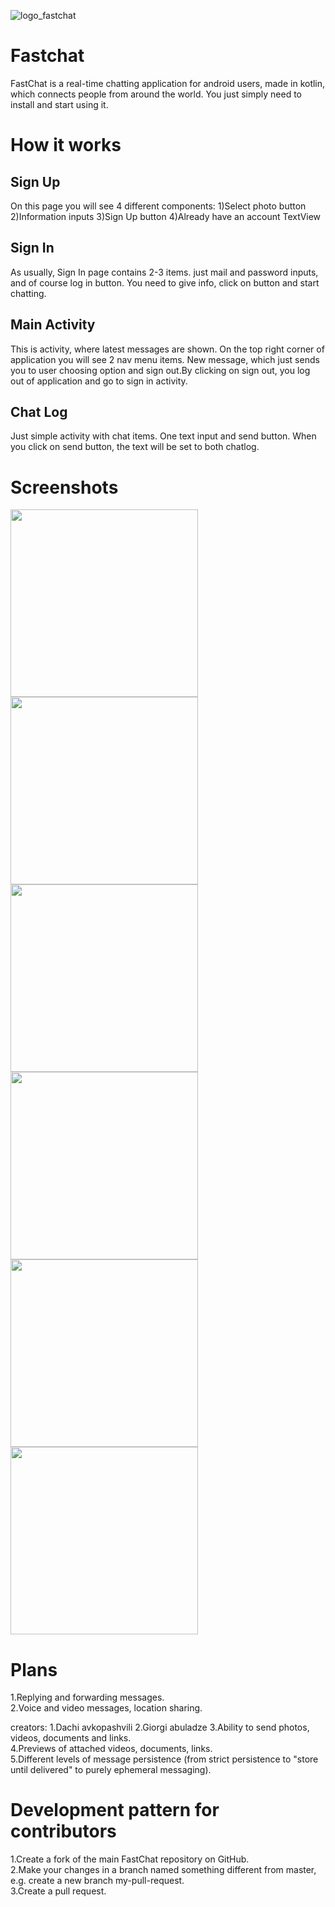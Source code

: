 ![logo_fastchat](https://user-images.githubusercontent.com/73380896/106363007-4cf2c480-633f-11eb-8453-e748b3a4ada6.png)

# **Fastchat** 
FastChat is a real-time chatting application for android users, made in kotlin, which connects people from around the world. You just simply need to install and start using it.

# **How it works** 
## Sign Up ##
On this page you will see 4 different components:
1)Select photo button
2)Information inputs
3)Sign Up button
4)Already have an account TextView

## Sign In ##
As usually, Sign In page contains 2-3 items. just mail and password inputs, and of course log in button. You need to give info, click on button and start chatting.

## Main Activity ##
This is activity, where latest messages are shown. On the top right corner of application you will see 2 nav menu items. New message, which just sends you to user choosing option and sign out.By clicking on sign out, you log out of application and go to sign in activity.

## Chat Log ##
Just simple activity with chat items. One text input and send button. When you click on send button, the text will be set to both chatlog.


# Screenshots
<img src ="https://user-images.githubusercontent.com/73380896/106363536-9395ee00-6342-11eb-958a-61b5169d6c72.png" witdh="100" height="300" /> <img src ="https://user-images.githubusercontent.com/73380896/106363538-942e8480-6342-11eb-986b-f75f6517bc58.png" witdh="100" height="300" />
<img src ="https://user-images.githubusercontent.com/73380896/106363541-94c71b00-6342-11eb-8879-cfd054383cd6.png" witdh="100" height="300" />
<img src ="https://user-images.githubusercontent.com/73380896/106363542-955fb180-6342-11eb-9f6e-2acda187a157.png" witdh="100" height="300" />
<img src ="https://user-images.githubusercontent.com/73380896/106363543-955fb180-6342-11eb-841f-f607ff76cf76.png" witdh="100" height="300" />
<img src ="https://user-images.githubusercontent.com/73380896/106363544-95f84800-6342-11eb-9321-d9b98b507831.png" witdh="100" height="300" />

# Plans
1.Replying and forwarding messages.<br />
2.Voice and video messages, location sharing.<br />

creators:
1.Dachi avkopashvili
2.Giorgi abuladze
3.Ability to send photos, videos, documents and links. <br />
4.Previews of attached videos, documents, links. <br />
5.Different levels of message persistence (from strict persistence to "store until delivered" to purely ephemeral messaging).<br />



# Development pattern for contributors

1.Create a fork of the main FastChat repository on GitHub. <br />
2.Make your changes in a branch named something different from master, e.g. create a new branch my-pull-request.<br />
3.Create a pull request.

